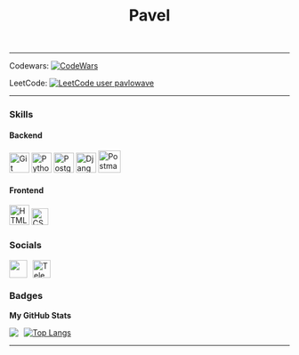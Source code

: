 <h1 align="center">Pavel</h1>

<br>

<hr>

Codewars: 
<a href="https://www.codewars.com/users/pavlowave">
  <img src="https://www.codewars.com/users/pavlowave/badges/small" alt="CodeWars">
</a>

LeetCode: [![LeetCode user pavlowave](https://img.shields.io/badge/dynamic/json?style=for-the-badge&labelColor=black&color=%23ffa116&label=Solved&query=solvedOverTotal&url=https%3A%2F%2Fleetcode-badge.vercel.app%2Fapi%2Fusers%2Fpavlowave&logo=leetcode&logoColor=yellow)](https://leetcode.com/pavlowave/)

<hr>

### Skills

#### Backend
<p align="left">
<a href="https://git-scm.com/" target="_blank" rel="noreferrer"><img src="https://raw.githubusercontent.com/danielcranney/readme-generator/main/public/icons/skills/git-colored.svg" width="36" height="36" alt="Git" /></a>
<a href="https://www.python.org/" target="_blank" rel="noreferrer"><img src="https://raw.githubusercontent.com/danielcranney/readme-generator/main/public/icons/skills/python-colored.svg" width="36" height="36" alt="Python" /></a>
<a href="https://www.postgresql.org/" target="_blank" rel="noreferrer"><img src="https://raw.githubusercontent.com/danielcranney/readme-generator/main/public/icons/skills/postgresql-colored.svg" width="36" height="36" alt="PostgreSQL" /></a>
<a href="https://www.djangoproject.com/" target="_blank" rel="noreferrer"><img src="https://raw.githubusercontent.com/danielcranney/readme-generator/main/public/icons/skills/django-colored.svg" width="36" height="36" alt="Django" /></a>
<a href="https://www.postman.com/" target="_blank" rel="noreferrer"><img src="https://cdn.worldvectorlogo.com/logos/postman.svg" width="40" height="40" alt="Postman" /></a>
</p>

#### Frontend
<p align="left">
<a href="https://www.w3.org/html/" target="_blank" rel="noreferrer"><img src="https://upload.wikimedia.org/wikipedia/commons/thumb/6/61/HTML5_logo_and_wordmark.svg/800px-HTML5_logo_and_wordmark.svg.png" width="36" height="36" alt="HTML" /></a>
<a href="https://www.w3schools.com/css/" target="_blank" rel="noreferrer"><img src="https://cdn.worldvectorlogo.com/logos/css-3.svg" width="30" height="30" alt="CSS" /></a>
</p>






### Socials

<div style="display: flex; align-items: center;">
  <a href="https://www.github.com/pavlowave" target="_blank" rel="noreferrer" style="margin-right: 10px;">
    <picture>
      <source media="(prefers-color-scheme: dark)" srcset="https://raw.githubusercontent.com/danielcranney/readme-generator/main/public/icons/socials/github-dark.svg" />
      <source media="(prefers-color-scheme: light)" srcset="https://raw.githubusercontent.com/danielcranney/readme-generator/main/public/icons/socials/github.svg" />
      <img src="https://raw.githubusercontent.com/danielcranney/readme-generator/main/public/icons/socials/github.svg" width="32" height="32" />
    </picture>
  </a>

  <a href="https://t.me/pavIowave" style="margin-right: 10px;">
    <img src="https://upload.wikimedia.org/wikipedia/commons/thumb/8/82/Telegram_logo.svg/240px-Telegram_logo.svg.png" alt="Telegram" width="32" height="32">
  </a>
</div>

### Badges

<b>My GitHub Stats</b>

<div style="display: flex; align-items: center;">

  <a href="http://www.github.com/pavlowave" style="margin-right: 10px;">
    <img src="https://github-readme-streak-stats.herokuapp.com/?user=pavlowave&stroke=ffffff&background=1c1917&ring=0891b2&fire=0891b2&currStreakNum=ffffff&currStreakLabel=0891b2&sideNums=ffffff&sideLabels=ffffff&dates=ffffff&hide_border=true" />
  </a>

  <a href="https://github.com/anuraghazra/github-readme-stats">
    <img src="https://github-readme-stats.vercel.app/api/top-langs/?username=pavlowave&layout=compact&theme=vision-friendly-dark" alt="Top Langs">
  </a>

</div>
<hr>

